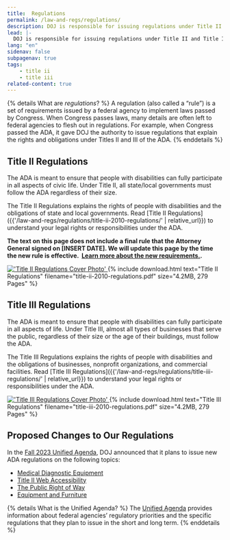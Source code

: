 ```yaml
---
title:  Regulations
permalink: /law-and-regs/regulations/
description: DOJ is responsible for issuing regulations under Title II and Title III of the Americans with Disabilities Act (ADA) that explain the rights of people with disabilities and the obligations of those covered by the laws.
lead: |-
  DOJ is responsible for issuing regulations under Title II and Title III of the Americans with Disabilities Act (ADA) that explain the rights of people with disabilities and the obligations of those covered by the laws.
lang: "en"
sidenav: false
subpagenav: true
tags:
    - title ii
    - title iii
related-content: true
---
```

{% details What are <em>regulations</em>? %}
A regulation (also called a “rule”) is a set of requirements issued by a federal agency to implement laws passed by Congress. When Congress passes laws, many details are often left to federal agencies to flesh out in regulations. For example, when Congress passed the ADA, it gave DOJ the authority to issue regulations that explain the rights and obligations under Titles II and III of the ADA.
{% enddetails %}

## Title II Regulations

The ADA is meant to ensure that people with disabilities can fully participate in all aspects of civic life. Under Title II, all state/local governments must follow the ADA regardless of their size.

The Title II Regulations explains the rights of people with disabilities and the obligations of state and local governments. Read [Title II Regulations]({{'/law-and-regs/regulations/title-ii-2010-regulations/' | relative_url}}) to understand your legal rights or responsibilities under the ADA.

**The text on this page does not include a final rule that the Attorney General signed on [INSERT DATE]. We will update this page by the time the new rule is effective.  <a href="../../notices/2024/03/08/web-rule/">Learn more about the new requirements.</a>.**

<div class="standards-and-guidance"  markdown="0">
<div class="document">
<a href="{{'/law-and-regs/regulations/title-ii-2010-regulations' | relative_url}}">
<img src="{{ '/assets/images/title-ii.png' | relative_url }}" alt="'Title II Regulations Cover Photo'"/>
</a>
{% include download.html text="Title II Regulations" filename="title-ii-2010-regulations.pdf" size="4.2MB, 279 Pages" %}
</div>
</div>

## Title III Regulations

The ADA is meant to ensure that people with disabilities can fully participate in all aspects of life. Under Title III, almost all types of businesses that serve the public, regardless of their size or the age of their buildings, must follow the ADA.

The Title III Regulations explains the rights of people with disabilities and the obligations of businesses, nonprofit organizations, and commercial facilities. Read [Title III Regulations]({{'/law-and-regs/regulations/title-iii-regulations/' | relative_url}}) to understand your legal rights or responsibilities under the ADA.

<div class="standards-and-guidance"  markdown="0">
<div class="document">
<a href="{{'/law-and-regs/regulations/title-iii-regulations' | relative_url}}">
<img src="{{ '/assets/images/title-iii.png' | relative_url }}" alt="'Title III Regulations Cover Photo'"/>
</a>
{% include download.html text="Title III Regulations" filename="title-iii-2010-regulations.pdf" size="4.2MB, 279 Pages" %}
</div>
</div>

## Proposed Changes to Our Regulations

In the [Fall 2023 Unified Agenda](https://www.reginfo.gov/public/do/eAgendaMain), DOJ announced that it plans to issue new ADA regulations on the following topics:

- [Medical Diagnostic Equipment](https://www.reginfo.gov/public/do/eAgendaViewRule?pubId=202310&RIN=1190-AA78)
- [Title II Web Accessibility](https://www.reginfo.gov/public/do/eAgendaViewRule?pubId=202310&RIN=1190-AA79)
- [The Public Right of Way](https://www.reginfo.gov/public/do/eAgendaViewRule?pubId=202310&RIN=1190-AA77)
- [Equipment and Furniture](https://www.reginfo.gov/public/do/eAgendaViewRule?pubId=202310&RIN=1190-AA76)

{% details What is the Unified Agenda? %}
The [Unified Agenda](https://www.reginfo.gov/public/jsp/eAgenda/UA_About.myjsp) provides information about federal agencies’ regulatory priorities and the specific regulations that they plan to issue in the short and long term.
{% enddetails %}